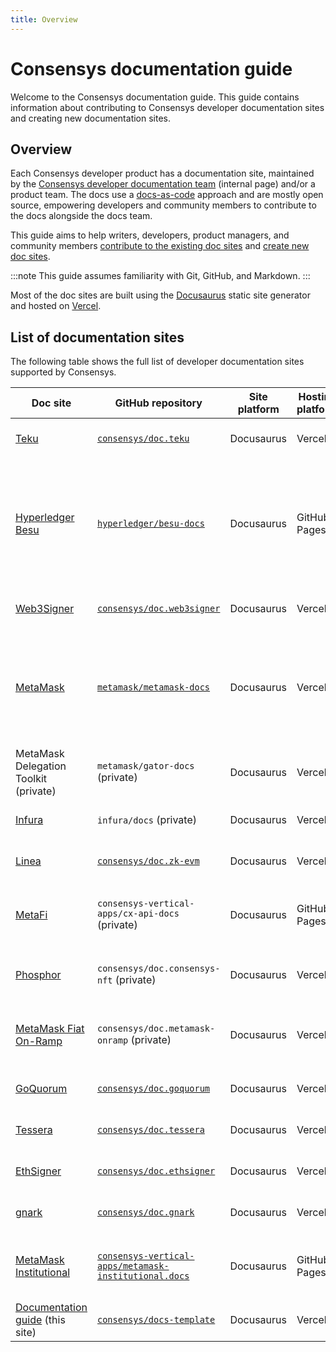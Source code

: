 ```yaml
---
title: Overview
---
```


# Consensys documentation guide

Welcome to the Consensys documentation guide.
This guide contains information about contributing to Consensys developer documentation sites and
creating new documentation sites.

## Overview

Each Consensys developer product has a documentation site, maintained by the [Consensys developer
documentation team](https://www.notion.so/consensys/Developer-documentation-team-Pliny-8965c72cd62648719e35a16935236194)
(internal page) and/or a product team.
The docs use a [docs-as-code](https://www.writethedocs.org/guide/docs-as-code/) approach and are
mostly open source, empowering developers and community members to contribute to the docs alongside
the docs team.

This guide aims to help writers, developers, product managers, and community members [contribute to
the existing doc sites](contribute) and [create new doc sites](create).

:::note
This guide assumes familiarity with Git, GitHub, and Markdown.
:::

Most of the doc sites are built using the [Docusaurus](https://docusaurus.io/) static site generator
and hosted on [Vercel](https://vercel.com/).

## List of documentation sites

The following table shows the full list of developer documentation sites supported by Consensys.

<!-- markdownlint-disable -->
| Doc site                                                                                          | GitHub repository                                                                                                                 | Site platform | Hosting platform | Description                                                                                                                                                              |
|---------------------------------------------------------------------------------------------------|-----------------------------------------------------------------------------------------------------------------------------------|---------------|------------------|--------------------------------------------------------------------------------------------------------------------------------------------------------------------------|
| [Teku](https://docs.teku.consensys.net/)                                                          | [`consensys/doc.teku`](https://github.com/consensys/doc.teku)                                                                     | Docusaurus    | Vercel           | Maintained by the docs team.                                                                                                                                             |
| [Hyperledger Besu](https://besu.hyperledger.org/)                                                 | [`hyperledger/besu-docs`](https://github.com/hyperledger/besu-docs)                                                               | Docusaurus    | GitHub Pages     | Maintained by the docs team. This is a Hyperledger project and has its own [Besu docs contribution guidelines](https://wiki.hyperledger.org/display/BESU/Documentation). |
| [Web3Signer](https://docs.web3signer.consensys.net/)                                              | [`consensys/doc.web3signer`](https://github.com/consensys/doc.web3signer)                                                         | Docusaurus    | Vercel           | Maintained by the docs team.                                                                                                                                             |
| [MetaMask](https://docs.metamask.io/)                                                             | [`metamask/metamask-docs`](https://github.com/MetaMask/metamask-docs)                                                             | Docusaurus    | Vercel           | Maintained by the docs team. This project has additional [MetaMask docs contribution guidelines](https://github.com/MetaMask/metamask-docs/blob/main/CONTRIBUTING.md).   |
| MetaMask Delegation Toolkit (private)                                                             | `metamask/gator-docs` (private)                                                                                                   | Docusaurus    | Vercel           | Maintained by the docs team.                                                                                                                                             |
| [Infura](https://docs.infura.io/infura/)                                                          | `infura/docs` (private)                                                                                                           | Docusaurus    | Vercel           | Maintained by the docs team.                                                                                                                                             |
| [Linea](https://docs.linea.build/)                                                                | [`consensys/doc.zk-evm`](https://github.com/consensys/doc.zk-evm)                                                                 | Docusaurus    | Vercel           | Maintained by the docs team.                                                                                                                                             |
| [MetaFi](https://fantastic-goggles-eyo7zmp.pages.github.io/)                                      | `consensys-vertical-apps/cx-api-docs` (private)                                                                                   | Docusaurus    | GitHub Pages     | Maintained by the docs team and the MetaFi team.                                                                                                                         |
| [Phosphor](https://docs.phosphor.xyz/)                                                            | `consensys/doc.consensys-nft` (private)                                                                                           | Docusaurus    | Vercel           | Maintained by the Phosphor team.                                                                                                                                         |
| [MetaMask Fiat On-Ramp](https://docs.metamask-onramp.consensys.net/)                              | `consensys/doc.metamask-onramp` (private)                                                                                         | Docusaurus    | Vercel           | Maintained by the MetaMask Fiat On-Ramp team.                                                                                                                            |
| [GoQuorum](https://docs.goquorum.consensys.net/)                                                  | [`consensys/doc.goquorum`](https://github.com/consensys/doc.goquorum)                                                             | Docusaurus    | Vercel           | Maintained by the docs team.                                                                                                                                             |
| [Tessera](https://docs.tessera.consensys.net/)                                                    | [`consensys/doc.tessera`](https://github.com/consensys/doc.tessera)                                                               | Docusaurus    | Vercel           | Maintained by the docs team.                                                                                                                                             |
| [EthSigner](https://docs.ethsigner.consensys.net/)                                                | [`consensys/doc.ethsigner`](https://github.com/consensys/doc.ethsigner)                                                           | Docusaurus    | Vercel           | Maintained by the docs team.                                                                                                                                             |
| [gnark](https://docs.gnark.consensys.net/)                                                        | [`consensys/doc.gnark`](https://github.com/consensys/doc.gnark)                                                                   | Docusaurus    | Vercel           | Maintained by the docs team.                                                                                                                                             |
| [MetaMask Institutional](https://consensys-vertical-apps.github.io/metamask-institutional.docs/)  | [`consensys-vertical-apps/metamask-institutional.docs`](https://github.com/consensys-vertical-apps/metamask-institutional.docs)   | Docusaurus    | GitHub Pages     | Maintained by the MetMask Institutional team.                                                                                                                            |
| [Documentation guide](https://docs-template.consensys.net/) (this site)                           | [`consensys/docs-template`](https://github.com/consensys/docs-template)                                                           | Docusaurus    | Vercel           | Maintained by the docs team.                                                                                                                                             |
<!-- markdownlint-restore -->